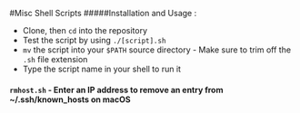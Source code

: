 #Misc Shell Scripts
#####Installation and Usage :
* Clone, then `cd` into the repository
* Test the script by using `./[script].sh`
* `mv` the script into your `$PATH` source directory - Make sure to trim off the `.sh` file extension
* Type the script name in your shell to run it
#### `rmhost.sh` - Enter an IP address to remove an entry from ~/.ssh/known_hosts on macOS
